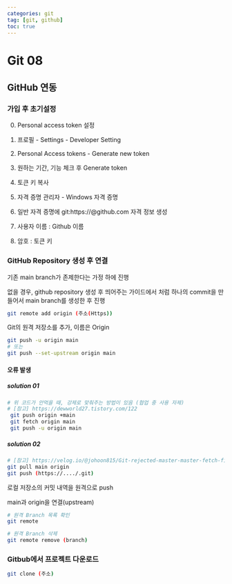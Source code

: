 ```yaml
---
categories: git
tag: [git, github]
toc: true
---
```

# Git 08



## GitHub 연동

### 가입 후 초기설정

0. Personal access token 설정

1.  프로필 -  Settings - Developer Setting

2. Personal Access tokens - Generate new token

3. 원하는 기간, 기능 체크 후 Generate token

4. 토큰 키 복사

5. 자격 증명 관리자 - Windows  자격 증명 

6. 일반 자격 증명에 git:https://@github.com 자격 정보 생성

7. 사용자 이름 : Github 이름

8. 암호 : 토큰 키



### GitHub Repository 생성 후 연결

기존 main branch가 존제한다는 가정 하에 진행

없을 경우, github repository 생성 후 띄어주는 가이드에서 처럼 하나의 commit을 만들어서 main branch를 생성한 후 진행

```bash
git remote add origin (주소(Https))
```

Git의 원격 저장소를 추가, 이름은 Origin

```bash
git push -u origin main
# 또는
git push --set-upstream origin main
```

#### 오류 발생

##### solution 01

```bash
# 위 코드가 안먹을 때, 강제로 맞춰주는 방법이 있음 (협업 중 사용 자제)
# [참고] https://dewworld27.tistory.com/122
 git push origin +main
 git fetch origin main
 git push -u origin main
```



##### solution 02

```bash
# [참고] https://velog.io/@johoon815/Git-rejected-master-master-fetch-first-git-push-%EC%97%90%EB%9F%AC
git pull main origin
git push (https://..../.git)
```



로컬 저장소의 커밋 내역을 원격으로 push

main과 origin을 연결(upstream)

```bash
# 원격 Branch 목록 확인
git remote
```

```bash
# 원격 Branch 삭제
git remote remove (branch)
```



### Gitbub에서 프로젝트 다운로드

```bash
git clone (주소)
```

